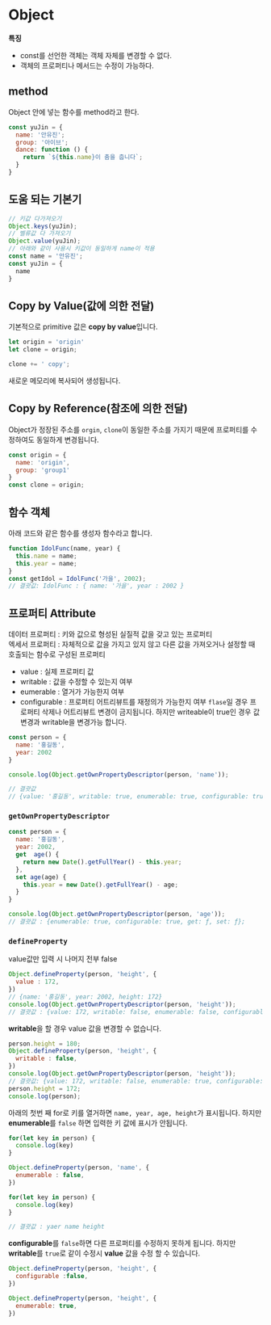 # Object

**특징**  
- const를 선언한 객체는 객체 자체를 변경할 수 없다.
- 객체의 프로퍼티나 메서드는 수정이 가능하다.

## method

Object 안에 넣는 함수를 method라고 한다.

```javascript
const yuJin = {
  name: '안유진';
  group: '아이브';
  dance: function () {
    return `${this.name}이 춤을 춥니다`;
  }
}
```

## 도움 되는 기본기

```javascript
// 키값 다가져오기
Object.keys(yuJin);
// 벨류값 다 가져오기
Object.value(yuJin);
// 아래와 같이 사용시 키값이 동일하게 name이 적용
const name = '안유진';
const yuJin = {
  name
}
```

## Copy by Value(값에 의한 전달)

기본적으로 primitive 값은 **copy by value**입니다.

```javascript
let origin = 'origin'
let clone = origin;

clone += ' copy';
```

새로운 메모리에 복사되어 생성됩니다.


## Copy by Reference(참조에 의한 전달)

Object가 정장된 주소를 `orgin`, `clone`이 동일한 주소를 가지기 때문에 프로퍼티를 수정하여도 동일하게 변경됩니다.

```javascript
const origin = {
  name: 'origin',
  group: 'group1'
}
const clone = origin;
```

## 함수 객체

아래 코드와 같은 함수를 생성자 함수라고 합니다.

```javascript
function IdolFunc(name, year) {
  this.name = name;
  this.year = name;
}
const getIdol = IdolFunc('가을', 2002);
// 결괏값: IdolFunc : { name: '가을', year : 2002 }

```

## 프로퍼티 Attribute

데이터 프로퍼티 : 키와 값으로 형성된 실질적 값을 갖고 있는 프로퍼티  
엑세서 프로퍼티 : 자체적으로 값을 가지고 있지 않고 다른 값을 가져오거나 설정할 때 호출되는 함수로 구성된 프로퍼티  
- value : 실제 프로퍼티 값
- writable : 값을 수정할 수 있는지 여부 
- eumerable : 열거가 가능한지 여부
- configurable :  프로퍼티 어트리뷰트를 재정의가 가능한지 여부 `flase`일 경우 프로퍼티 삭제나 어트리뷰트 변경이 금지됩니다. 하지만 writeable이 true인 경우 값 변경과 writable을 변경가능 합니다.

```javascript
const person = {
  name: '홍길동',
  year: 2002
}

console.log(Object.getOwnPropertyDescriptor(person, 'name'));

// 결괏값 
// {value: '홍길동', writable: true, enumerable: true, configurable: true}
```

### `getOwnPropertyDescriptor`

```javascript
const person = {
  name: '홍길동',
  year: 2002,
  get  age() {
    return new Date().getFullYear() - this.year; 
  },
  set age(age) {
    this.year = new Date().getFullYear() - age; 
  }
}

console.log(Object.getOwnPropertyDescriptor(person, 'age'));
// 결괏값 : {enumerable: true, configurable: true, get: ƒ, set: ƒ};
```

### `defineProperty`

value값만 입력 시 나머지 전부 false  

```javascript
Object.defineProperty(person, 'height', {
  value : 172,
})
// {name: '홍길동', year: 2002, height: 172}
console.log(Object.getOwnPropertyDescriptor(person, 'height'));
// 결괏값 : {value: 172, writable: false, enumerable: false, configurable: false}
```
**writable**을 할 경우 value 값을 변경할 수 없습니다.

```javascript
person.height = 180;
Object.defineProperty(person, 'height', {
  writable : false,
})
console.log(Object.getOwnPropertyDescriptor(person, 'height'));
// 결괏값: {value: 172, writable: false, enumerable: true, configurable: true}
person.height = 172;
console.log(person);
```

아래의 첫번 째 for로 키를 열거하면 `name, year, age, height`가 표시됩니다. 하지만 **enumerable**를 `false`
하면 입력한 키 값에 표시가 안됩니다.

```javascript
for(let key in person) {
  console.log(key)
}

Object.defineProperty(person, 'name', {
  enumerable : false,
})

for(let key in person) {
  console.log(key)
}

// 결괏값 : yaer name height
```
**configurable**를 `false`하면 다른 프로퍼티를 수정하지 못하게 됩니다.
하지만 **writable**를 `true`로 같이 수정시 **value** 값을 수정 할 수 있습니다.

```javascript
Object.defineProperty(person, 'height', {
  configurable :false,
})

Object.defineProperty(person, 'height', {
  enumerable: true,
})

```

